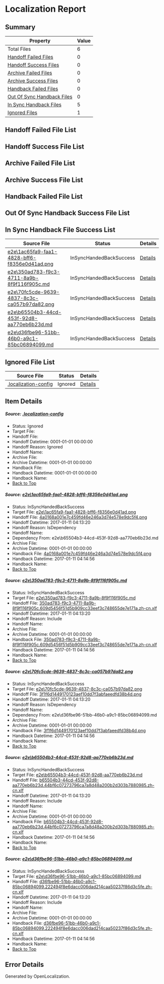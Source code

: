 # <a name='report-top'></a> Localization Report

## Summary
 Property | Value 
 -------- | ----- 
 Total Files | 6
[ Handoff Failed Files ](#handoff-failed-list)| 0
[ Handoff Success Files ](#handoff-success-list)| 0
[ Archive Failed Files ](#archive-failed-list)| 0
[ Archive Success Files ](#archive-success-list)| 0
[ Handback Failed Files ](#handback-failed-list)| 0
[ Out Of Sync Handback Files ](#outofsync-handback-success-list)| 0
[ In Sync Handback Files ](#insync-handback-success-list)| 5
[ Ignored Files ](#ignored-list)| 1

## <a name='handoff-failed-list'></a> Handoff Failed File List

## <a name='handoff-success-list'></a> Handoff Success File List

## <a name='archive-failed-list'></a> Archive Failed File List

## <a name='archive-success-list'></a> Archive Success File List

## <a name='handback-failed-list'></a> Handback Failed File List

## <a name='outofsync-handback-success-list'></a> Out Of Sync Handback Success File List

## <a name='insync-handback-success-list'></a> In Sync Handback File Success List
 Source File | Status | Details 
 ----------- | ------ | ------- 
 [e2e\1ac65fa9-faa1-4828-bff6-f8356e0d41ad.png](https://github.com/OpenLocalizationTestOrg/ol-test0/blob/71ee758dda0dfe59577b1d77c65a01089bc5a023/e2e/1ac65fa9-faa1-4828-bff6-f8356e0d41ad.png) | InSyncHandedBackSuccess | [Details](#4a0168a001e7c459fd46e246a3d74e578e9dc5f41)
 [e2e\350ad783-f9c3-4711-8a9b-8f9f116f905c.md](https://github.com/OpenLocalizationTestOrg/ol-test0/blob/71ee758dda0dfe59577b1d77c65a01089bc5a023/e2e/350ad783-f9c3-4711-8a9b-8f9f116f905c.md) | InSyncHandedBackSuccess | [Details](#04dc62b08aad98731821c693753d0f7c85bc2b0f2)
 [e2e\70fc5cde-9639-4837-8c3c-ca057b97da82.png](https://github.com/OpenLocalizationTestOrg/ol-test0/blob/71ee758dda0dfe59577b1d77c65a01089bc5a023/e2e/70fc5cde-9639-4837-8c3c-ca057b97da82.png) | InSyncHandedBackSuccess | [Details](#3f1f6d1449170123aef10dd7f3abfaeedfd38b4d3)
 [e2e\b65504b3-44cd-453f-92d8-aa770eb6b23d.md](https://github.com/OpenLocalizationTestOrg/ol-test0/blob/71ee758dda0dfe59577b1d77c65a01089bc5a023/e2e/b65504b3-44cd-453f-92d8-aa770eb6b23d.md) | InSyncHandedBackSuccess | [Details](#daf55e796de93488078c0f33ae435dace6632a8a4)
 [e2e\d36fbe96-51bb-46b0-a9c1-85bc06894099.md](https://github.com/OpenLocalizationTestOrg/ol-test0/blob/71ee758dda0dfe59577b1d77c65a01089bc5a023/e2e/d36fbe96-51bb-46b0-a9c1-85bc06894099.md) | InSyncHandedBackSuccess | [Details](#126b33497fcf2f20bc3c455a5b56b62adc4501fd5)

## <a name='ignored-list'></a> Ignored File List
 Source File | Status | Details 
 ----------- | ------ | ------- 
 [.localization-config](https://github.com/OpenLocalizationTestOrg/ol-test0/blob/71ee758dda0dfe59577b1d77c65a01089bc5a023/.localization-config) | Ignored | [Details](#cb0632cf59c1387fc1742bfb9fa3c47f87e2e5c90)

## Item Details
##### <a name='cb0632cf59c1387fc1742bfb9fa3c47f87e2e5c90'></a> Source: [.localization-config](https://github.com/OpenLocalizationTestOrg/ol-test0/blob/71ee758dda0dfe59577b1d77c65a01089bc5a023/.localization-config)
* Status: Ignored
* Target File: 
* Handoff File: 
* Handoff Datetime: 0001-01-01 00:00:00
* Handoff Reason: Ignored
* Handoff Name: 
* Archive File: 
* Archive Datetime: 0001-01-01 00:00:00
* Handback File: 
* Handback Datetime: 0001-01-01 00:00:00
* Handback Name: 
* [Back to Top](#report-top)

##### <a name='4a0168a001e7c459fd46e246a3d74e578e9dc5f41'></a> Source: [e2e\1ac65fa9-faa1-4828-bff6-f8356e0d41ad.png](https://github.com/OpenLocalizationTestOrg/ol-test0/blob/71ee758dda0dfe59577b1d77c65a01089bc5a023/e2e/1ac65fa9-faa1-4828-bff6-f8356e0d41ad.png)
* Status: InSyncHandedBackSuccess
* Target File: [e2e\1ac65fa9-faa1-4828-bff6-f8356e0d41ad.png](https://github.com/OpenLocalizationTestOrg/ol-test0-zhcn/blob/5da997ec806f77d8d3af4d9cfb2bfff98968b14c/e2e/1ac65fa9-faa1-4828-bff6-f8356e0d41ad.png)
* Handoff File: [4a0168a001e7c459fd46e246a3d74e578e9dc5f4.png](https://github.com/OpenLocalizationTestOrg/ol-test0-handoff/blob/7ba2bceaf8bbc3809f448a64f2deb0851154c5e9/ol-handoff/OpenLocalizationTestOrg/ol-test0-zhcn/shujia/ht/4a0168a001e7c459fd46e246a3d74e578e9dc5f4.png)
* Handoff Datetime: 2017-01-11 04:13:20
* Handoff Reason: IsDependency
* Handoff Name: 
* Dependency From: e2e\b65504b3-44cd-453f-92d8-aa770eb6b23d.md
* Archive File: 
* Archive Datetime: 0001-01-01 00:00:00
* Handback File: [4a0168a001e7c459fd46e246a3d74e578e9dc5f4.png](https://github.com/OpenLocalizationTestOrg/ol-test0-handback/blob/3b49fd188b4c9584c2af7999431488358c369df6/ol-handback/OpenLocalizationTestOrg/ol-test0-zhcn/shujia/ht/4a0168a001e7c459fd46e246a3d74e578e9dc5f4.png)
* Handback Datetime: 2017-01-11 04:14:56
* Handback Name: 
* [Back to Top](#report-top)

##### <a name='04dc62b08aad98731821c693753d0f7c85bc2b0f2'></a> Source: [e2e\350ad783-f9c3-4711-8a9b-8f9f116f905c.md](https://github.com/OpenLocalizationTestOrg/ol-test0/blob/71ee758dda0dfe59577b1d77c65a01089bc5a023/e2e/350ad783-f9c3-4711-8a9b-8f9f116f905c.md)
* Status: InSyncHandedBackSuccess
* Target File: [e2e\350ad783-f9c3-4711-8a9b-8f9f116f905c.md](https://github.com/OpenLocalizationTestOrg/ol-test0-zhcn/blob/5da997ec806f77d8d3af4d9cfb2bfff98968b14c/e2e/350ad783-f9c3-4711-8a9b-8f9f116f905c.md)
* Handoff File: [350ad783-f9c3-4711-8a9b-8f9f116f905c.609d5456f51d5b909cc33eef3c748655de7e171a.zh-cn.xlf](https://github.com/OpenLocalizationTestOrg/ol-test0-handoff/blob/7ba2bceaf8bbc3809f448a64f2deb0851154c5e9/ol-handoff/OpenLocalizationTestOrg/ol-test0-zhcn/shujia/ht/350ad783-f9c3-4711-8a9b-8f9f116f905c.609d5456f51d5b909cc33eef3c748655de7e171a.zh-cn.xlf)
* Handoff Datetime: 2017-01-11 04:13:20
* Handoff Reason: Include
* Handoff Name: 
* Archive File: 
* Archive Datetime: 0001-01-01 00:00:00
* Handback File: [350ad783-f9c3-4711-8a9b-8f9f116f905c.609d5456f51d5b909cc33eef3c748655de7e171a.zh-cn.xlf](https://github.com/OpenLocalizationTestOrg/ol-test0-handback/blob/3b49fd188b4c9584c2af7999431488358c369df6/ol-handback/OpenLocalizationTestOrg/ol-test0-zhcn/shujia/ht/350ad783-f9c3-4711-8a9b-8f9f116f905c.609d5456f51d5b909cc33eef3c748655de7e171a.zh-cn.xlf)
* Handback Datetime: 2017-01-11 04:14:56
* Handback Name: 
* [Back to Top](#report-top)

##### <a name='3f1f6d1449170123aef10dd7f3abfaeedfd38b4d3'></a> Source: [e2e\70fc5cde-9639-4837-8c3c-ca057b97da82.png](https://github.com/OpenLocalizationTestOrg/ol-test0/blob/71ee758dda0dfe59577b1d77c65a01089bc5a023/e2e/70fc5cde-9639-4837-8c3c-ca057b97da82.png)
* Status: InSyncHandedBackSuccess
* Target File: [e2e\70fc5cde-9639-4837-8c3c-ca057b97da82.png](https://github.com/OpenLocalizationTestOrg/ol-test0-zhcn/blob/5da997ec806f77d8d3af4d9cfb2bfff98968b14c/e2e/70fc5cde-9639-4837-8c3c-ca057b97da82.png)
* Handoff File: [3f1f6d1449170123aef10dd7f3abfaeedfd38b4d.png](https://github.com/OpenLocalizationTestOrg/ol-test0-handoff/blob/7ba2bceaf8bbc3809f448a64f2deb0851154c5e9/ol-handoff/OpenLocalizationTestOrg/ol-test0-zhcn/shujia/ht/3f1f6d1449170123aef10dd7f3abfaeedfd38b4d.png)
* Handoff Datetime: 2017-01-11 04:13:20
* Handoff Reason: IsDependency
* Handoff Name: 
* Dependency From: e2e\d36fbe96-51bb-46b0-a9c1-85bc06894099.md
* Archive File: 
* Archive Datetime: 0001-01-01 00:00:00
* Handback File: [3f1f6d1449170123aef10dd7f3abfaeedfd38b4d.png](https://github.com/OpenLocalizationTestOrg/ol-test0-handback/blob/3b49fd188b4c9584c2af7999431488358c369df6/ol-handback/OpenLocalizationTestOrg/ol-test0-zhcn/shujia/ht/3f1f6d1449170123aef10dd7f3abfaeedfd38b4d.png)
* Handback Datetime: 2017-01-11 04:14:56
* Handback Name: 
* [Back to Top](#report-top)

##### <a name='daf55e796de93488078c0f33ae435dace6632a8a4'></a> Source: [e2e\b65504b3-44cd-453f-92d8-aa770eb6b23d.md](https://github.com/OpenLocalizationTestOrg/ol-test0/blob/71ee758dda0dfe59577b1d77c65a01089bc5a023/e2e/b65504b3-44cd-453f-92d8-aa770eb6b23d.md)
* Status: InSyncHandedBackSuccess
* Target File: [e2e\b65504b3-44cd-453f-92d8-aa770eb6b23d.md](https://github.com/OpenLocalizationTestOrg/ol-test0-zhcn/blob/5da997ec806f77d8d3af4d9cfb2bfff98968b14c/e2e/b65504b3-44cd-453f-92d8-aa770eb6b23d.md)
* Handoff File: [b65504b3-44cd-453f-92d8-aa770eb6b23d.44bf6c07273796ca7a8d48a200b2d303b7880985.zh-cn.xlf](https://github.com/OpenLocalizationTestOrg/ol-test0-handoff/blob/7ba2bceaf8bbc3809f448a64f2deb0851154c5e9/ol-handoff/OpenLocalizationTestOrg/ol-test0-zhcn/shujia/ht/b65504b3-44cd-453f-92d8-aa770eb6b23d.44bf6c07273796ca7a8d48a200b2d303b7880985.zh-cn.xlf)
* Handoff Datetime: 2017-01-11 04:13:20
* Handoff Reason: Include
* Handoff Name: 
* Archive File: 
* Archive Datetime: 0001-01-01 00:00:00
* Handback File: [b65504b3-44cd-453f-92d8-aa770eb6b23d.44bf6c07273796ca7a8d48a200b2d303b7880985.zh-cn.xlf](https://github.com/OpenLocalizationTestOrg/ol-test0-handback/blob/3b49fd188b4c9584c2af7999431488358c369df6/ol-handback/OpenLocalizationTestOrg/ol-test0-zhcn/shujia/ht/b65504b3-44cd-453f-92d8-aa770eb6b23d.44bf6c07273796ca7a8d48a200b2d303b7880985.zh-cn.xlf)
* Handback Datetime: 2017-01-11 04:14:56
* Handback Name: 
* [Back to Top](#report-top)

##### <a name='126b33497fcf2f20bc3c455a5b56b62adc4501fd5'></a> Source: [e2e\d36fbe96-51bb-46b0-a9c1-85bc06894099.md](https://github.com/OpenLocalizationTestOrg/ol-test0/blob/71ee758dda0dfe59577b1d77c65a01089bc5a023/e2e/d36fbe96-51bb-46b0-a9c1-85bc06894099.md)
* Status: InSyncHandedBackSuccess
* Target File: [e2e\d36fbe96-51bb-46b0-a9c1-85bc06894099.md](https://github.com/OpenLocalizationTestOrg/ol-test0-zhcn/blob/5da997ec806f77d8d3af4d9cfb2bfff98968b14c/e2e/d36fbe96-51bb-46b0-a9c1-85bc06894099.md)
* Handoff File: [d36fbe96-51bb-46b0-a9c1-85bc06894099.222494f8e6dacc006dad214caa50237f86d3c5fe.zh-cn.xlf](https://github.com/OpenLocalizationTestOrg/ol-test0-handoff/blob/7ba2bceaf8bbc3809f448a64f2deb0851154c5e9/ol-handoff/OpenLocalizationTestOrg/ol-test0-zhcn/shujia/ht/d36fbe96-51bb-46b0-a9c1-85bc06894099.222494f8e6dacc006dad214caa50237f86d3c5fe.zh-cn.xlf)
* Handoff Datetime: 2017-01-11 04:13:20
* Handoff Reason: Include
* Handoff Name: 
* Archive File: 
* Archive Datetime: 0001-01-01 00:00:00
* Handback File: [d36fbe96-51bb-46b0-a9c1-85bc06894099.222494f8e6dacc006dad214caa50237f86d3c5fe.zh-cn.xlf](https://github.com/OpenLocalizationTestOrg/ol-test0-handback/blob/3b49fd188b4c9584c2af7999431488358c369df6/ol-handback/OpenLocalizationTestOrg/ol-test0-zhcn/shujia/ht/d36fbe96-51bb-46b0-a9c1-85bc06894099.222494f8e6dacc006dad214caa50237f86d3c5fe.zh-cn.xlf)
* Handback Datetime: 2017-01-11 04:14:56
* Handback Name: 
* [Back to Top](#report-top)


## Error Details

Generated by OpenLocalization.
